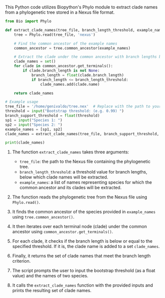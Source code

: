 This Python code utilizes Biopython's Phylo module to extract clade names from a phylogenetic tree stored in a Nexus file format.

```python
from Bio import Phylo

def extract_clade_names(tree_file, branch_length_threshold, example_names):
    tree = Phylo.read(tree_file, 'nexus')

    # Find the common ancestor of the example names
    common_ancestor = tree.common_ancestor(example_names)

    # Extract the clade under the common ancestor with branch lengths below the threshold
    clade_names = set()
    for clade in common_ancestor.get_terminals():
        if clade.branch_length is not None:
            branch_length = float(clade.branch_length)
            if branch_length <= branch_length_threshold:
                clade_names.add(clade.name)

    return clade_names

# Example usage
tree_file = '/home/genivaldo/tree.nex'  # Replace with the path to your Nexus file
threshold = input("Bootstrap threshold: (e.g. 0.99) ")
branch_support_threshold = float(threshold)
sp1 = input("Species 1: ")
sp2 = input("Species 2: ")
example_names = [sp1, sp2]
clade_names = extract_clade_names(tree_file, branch_support_threshold, example_names)

print(clade_names)
```

1. The function `extract_clade_names` takes three arguments:
   - `tree_file`: the path to the Nexus file containing the phylogenetic tree.
   - `branch_length_threshold`: a threshold value for branch lengths, below which clade names will be extracted.
   - `example_names`: a list of names representing species for which the common ancestor and its clades will be extracted.

2. The function reads the phylogenetic tree from the Nexus file using `Phylo.read()`.

3. It finds the common ancestor of the species provided in `example_names` using `tree.common_ancestor()`.

4. It then iterates over each terminal node (clade) under the common ancestor using `common_ancestor.get_terminals()`.

5. For each clade, it checks if the branch length is below or equal to the specified threshold. If it is, the clade name is added to a set `clade_names`.

6. Finally, it returns the set of clade names that meet the branch length criterion.

7. The script prompts the user to input the bootstrap threshold (as a float value) and the names of two species.

8. It calls the `extract_clade_names` function with the provided inputs and prints the resulting set of clade names.
